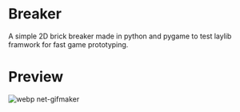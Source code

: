 # Breaker
A simple 2D brick breaker made in python and pygame to test laylib framwork for fast game prototyping.

# Preview
![webp net-gifmaker](https://user-images.githubusercontent.com/28489945/27357182-19f0d38e-5609-11e7-8ce5-667688458eb7.gif)
